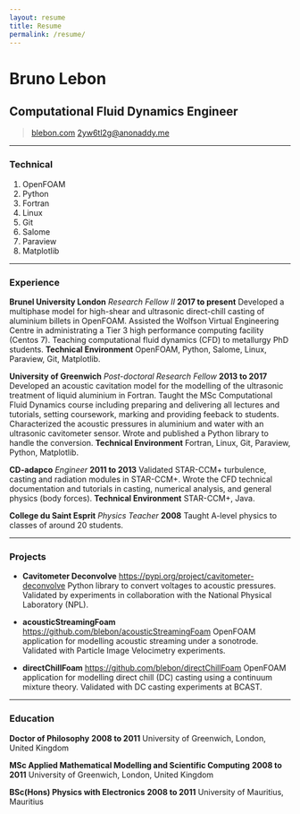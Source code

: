 ```yaml
---
layout: resume
title: Resume
permalink: /resume/
---
```


# Bruno Lebon
## Computational Fluid Dynamics Engineer

> [blebon.com](https://blebon.com)
> [2yw6tl2g@anonaddy.me](mailto:2yw6tl2g@anonaddy.me)

------

### Technical

1. OpenFOAM
1. Python
1. Fortran
1. Linux
1. Git
1. Salome
1. Paraview
1. Matplotlib

------

### Experience

**Brunel University London** *Research Fellow II* __2017 to present__
	Developed a multiphase model for high-shear and ultrasonic direct-chill casting of aluminium billets in OpenFOAM.
	Assisted the Wolfson Virtual Engineering Centre in administrating a Tier 3 high performance computing facility (Centos 7).
	Teaching computational fluid dynamics (CFD) to metallurgy PhD students.
	**Technical Environment** OpenFOAM, Python, Salome, Linux, Paraview, Git, Matplotlib.

**University of Greenwich** *Post-doctoral Research Fellow* __2013 to 2017__
	Developed an acoustic cavitation model for the modelling of the ultrasonic treatment of liquid aluminium in Fortran.
	Taught the MSc Computational Fluid Dynamics course including preparing and delivering all lectures and tutorials, setting coursework, marking and providing feeback to students.
	Characterized the acoustic pressures in aluminium and water with an ultrasonic cavitometer sensor. Wrote and published a Python library to handle the conversion.
	**Technical Environment** Fortran, Linux, Git, Paraview, Python, Matplotlib.

**CD-adapco** *Engineer* __2011 to 2013__
	Validated STAR-CCM+ turbulence, casting and radiation modules in STAR-CCM+.
  Wrote the CFD technical documentation and tutorials in casting, numerical analysis, and general physics (body forces).
	**Technical Environment** STAR-CCM+, Java.

**College du Saint Esprit** *Physics Teacher* __2008__
	Taught A-level physics to classes of around 20 students.

------

### Projects

* **Cavitometer Deconvolve**
	<a href=https://pypi.org/project/cavitometer-deconvolve class=not-printed>https://pypi.org/project/cavitometer-deconvolve</a>
	Python library to convert voltages to acoustic pressures. Validated by experiments in collaboration with the National Physical Laboratory (NPL).

* **acousticStreamingFoam**
	<a href=https://github.com/blebon/acousticStreamingFoam class=not-printed>https://github.com/blebon/acousticStreamingFoam</a>
	OpenFOAM application for modelling acoustic streaming under a sonotrode. Validated with Particle Image Velocimetry experiments.

* **directChillFoam**
	<a href=https://github.com/blebon/directChillFoam class=not-printed>https://github.com/blebon/directChillFoam</a>
	OpenFOAM application for modelling direct chill (DC) casting using a continuum mixture theory. Validated with DC casting experiments at BCAST.

------

### Education

**Doctor of Philosophy** __2008 to 2011__
	University of Greenwich, London, United Kingdom

**MSc Applied Mathematical Modelling and Scientific Computing** __2008 to 2011__
	University of Greenwich, London, United Kingdom

**BSc(Hons) Physics with Electronics** __2008 to 2011__
	University of Mauritius, Mauritius

